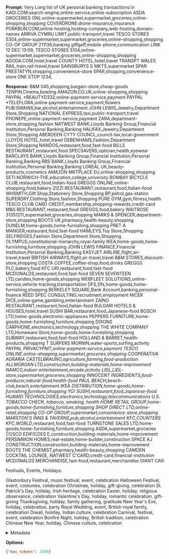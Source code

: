 **Prompt:**
Very Long list of UK personal banking transactions:\n
KAGI.COM:search-engine,online-service,online-subscription
ASDA GROCERIES ONL:online-supermarket,supermarket,groceries,online-shopping,shopping
COVERDRONE:drone-insurance,insurance
PORKBUN.COM,online-hosting,hosting-company,web-hosting,domain-names
ARRIVA CYMRU LIMIT,public-transport,travel
TESCO STORES 5304,online-supermarket,supermarket,groceries,online-shopping,shopping
CO-OP GROUP 211136,banking
giffgaff,mobile-phone,communication
LINK 12 DEC 13:09,
TESCO STORES 5104,online-supermarket,supermarket,groceries,online-shopping,shopping
AGODA.COM,hotel,travel
COUNTY HOTEL,hotel,travel
TRANSPT WALES RAIL,train,rail-travel,travel
SAINSBURYS S MKTS,supermarket
SPAR PRESTATYN,shopping,convenience-store
SPAR,shopping,convenience-store
ONE STOP 1234,


**Response:**
B&M 045,shopping,bargain-store,cheap-goods
TENPIN,Cinema,bowling
AMAZON.CO.UK,online-shopping,shopping
PAYPAL *BEAUTYD332,online-payment-service,payment
PAYPAL *TELEFLORA,online-payment-service,payment,flowers
PUB:SWAINS,bar,alcohol,entertainment
JOHN LEWIS,Jewelry,Department Store,Shopping
NATIONAL EXPRESS,taxi,public-transport,travel
PHONEPE,online-payment-service,payment
ZARA,department-store,shopping,fashion
NATWEST BANK,Lloyds Banking Group,Financial Institution,Personal Banking,Banking
HALIFAX,Jewelry,Department Store,Shopping
ABERDEEN CYTY COUNCL,council-tax,local-government
LLOYDS HOTEL,hotel,travel
DEBENHAMS,Fashion,Department Store,Shopping
NANDOS,restaurant,food,fast-food
BILLS RESTAURANT,restaurant,food
SPECSAVERS,optician,health,eyewear
BARCLAYS BANK,Lloyds Banking Group,Financial Institution,Personal Banking,Banking
RBS BANK,Lloyds Banking Group,Financial Institution,Personal Banking,Banking
LOREAL UK,beauty-products,cosmetics
AMAZON MKTPLACE EU,online-shopping,shopping
SETI.NORWICH-THE,education,college,university
BOMBAY BICYCLE CLUB,restaurant,food,Indian-food
GREGGS ONLINE,online-shopping,food,bakery
ZIZZI RESTAURANT,restaurant,food,Italian-food
WHSMITH,Gift Shop,Stationery Store,Shopping
BP,petrol,gas-station
SUPERDRY,Clothing Store,fashion,Shopping
PURE GYM,gym,fitness,health
TESCO CLUB CARD CREDIT,membership,shopping-rewards,credit-card
M&S RESTAURANT,restaurant,food
GREGGS,food,bakery
WAITROSE 31351211,supermarket,groceries,shopping
MARKS & SPENCER,department-store,shopping
BOOTS UK,pharmacy,health-beauty,shopping
DUNELM,home-goods,home-furnishing,shopping
PRET A MANGER,restaurant,food,fast-food
HAMLEYS,Toy Store,Shopping
SELFRIDGES,Fashion Store,Department Store,Shopping
OLYMPUS,constitutional-monarchy,royal-family
IKEA,home-goods,home-furnishing,furniture,shopping
JOHN LEWIS FINANCE,Financial Institution,Personal Banking,Banking
EASYJET AIRLINE,flight,air-travel,travel
BRITISH AIRWAYS,flight,air-travel,travel
B&M STORES,discount-store,shopping
COSTA COFFEE,coffee-shop,food,drinks
GREGGS PLC,bakery,food
KFC UKI,restaurant,food,fast-food
MCDONALDS,restaurant,food,fast-food
SEVEN SEVENTEEN LTD,candles,home-goods,shopping
WEBFLEET SOLUTIONS,online-service,vehicle-tracking,transportation
DFS,Dfs,home-goods,home-furnishing,shopping
BERKELEY SQUARE,Bank Account,banking,personal-finance
REED SPEC CONSULTING,recruitment,employment
NICER DICE,online-game,gambling,entertainment
ZAINO RESTAURANT,restaurant,food,Italian-food
BULGARI HOTELS & HOUSES,hotel,travel
SUSHI BAR,restaurant,food,Japanese-food
BOSCH LTD,home-goods,electronic-appliances
PEPPERS FURNITURE,home-goods,home-furnishing,furniture,shopping
DIXONS CARPHONE,electronics,technology,shopping
THE WHITE COMPANY LTD,Homeware Store,home-goods,home-furnishing,shopping
SUBWAY,restaurant,food,fast-food
HOLLAND & BARRET,health-products,shopping
T SURFERS MORNIN,water-sports,surfing,activity
PAYPAL *PRIVACYPMT,online-payment-service,payment
TESCO ONLINE,online-shopping,supermarket,groceries,shopping
COOPERATIVA AGRARIA CASTELBRAUNO,agriculture,farming,food-production
ALLMORGAN LTD,construction,building-materials,home-improvement
NAMCO,indoor-entertainment,arcade,activity
LIDL,LIDL-store,supermarket,groceries,shopping
INNOCENT INGREDIENTS,food-producer,natural-food,health-food
PAUL BEACH,beach-club,beach,entertainment
IKEA DISTRIBUTION,home-goods,home-furnishing,furniture,shopping
YO! SUSHI,restaurant,food,Japanese-food
HUAWEI TECHNOLOGIES,electronics,technology,telecommunications
U.S. TOBACCO CHECK, tobacco, smoking, health
HOME RETAIL GROUP,home-goods,home-furnishing,furniture,shopping
SHOP DIRECT LTD,online-retail,shopping
CO-OP GROUP,supermarket,convenience-store,shopping
MARSTON'S INNS & TAVERNS,pub,alcohol,entertainment
KFC,COUNTERS KFC,WORLD*,restaurant,food,fast-food
TURNSTONE SALES LTD,home-goods,home-furnishing,furniture,shopping
ASDA,supermarket,groceries
COSCO EDIFICOES E,construction,building-materials,home-improvement
PERSIMMON HOMES,real-estate,home-builder,construction
SPACE AJ CONSTRUCTION,construction,building-materials,home-improvement
BOOTS THE CHEMIST,pharmacy,health-beauty,shopping
CAMDEN COCKTAIL LOUNGE,
NATWEST C'CARD,credit-card,financial-institution
MCDONALDS MERCHANDISE,fast-food,restaurant,merchandise
GIANT CAR

Festivals, Events, Holidays:

Glastonbury Festival, music festival, event, celebration
Halloween Festival, event, costumes, celebration
Christmas, holiday, gift-giving, celebration
St. Patrick's Day, holiday, Irish heritage, celebration
Easter, holiday, religious observance, celebration
Valentine's Day, holiday, romantic celebration, gift-giving
Thanksgiving, holiday, family gathering, gratitude
New Year's Eve, holiday, celebration, party
Royal Wedding, event, British royal family, celebration
Diwali, holiday, Indian culture, celebration
Carnival, festival, event, celebration
Bonfire Night, holiday, British tradition, celebration
Chinese New Year, holiday, Chinese culture, celebration 

<details><summary>Metadata</summary>

- Duration: 21250 ms
- Datetime: 2023-10-06T19:44:25.189302
- Model: gpt-3.5-turbo-instruct

</details>

**Options:**
```json
{"max_tokens": 3500}
```

